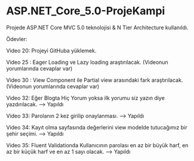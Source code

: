# ASP.NET_Core_5.0-ProjeKampi
Projede ASP.NET Core MVC 5.0 teknolojisi &amp; N Tier Architecture kullanıldı.

Ödevler:

Video 20: Projeyi GitHuba yüklemek.

Video 25 : Eager Loading ve Lazy loading araştırılacak.
(Videonun yorumlarında cevaplar var)

Video 30 : View Component ile Partial view arasındaki fark araştırılacak.(Videonun yorumlarında cevaplar var)

Video 32: Eğer Blogta Hiç Yorum yoksa ilk yorumu siz yazın diye yazdırılacak. --> Yapıldı

Video 33: Parolanın 2 kez girilip onaylanması. --> Yapıldı

Video 34: Kayıt olma sayfasında değerlerini view modelde tutucağımız bir şehir seçimi. --> Yapıldı

Video 35: Fluent Validationda Kullanıcının parolası en az bir büyük harf, en az bir küçük harf ve en az 1 sayı olacak. --> Yapıldı
